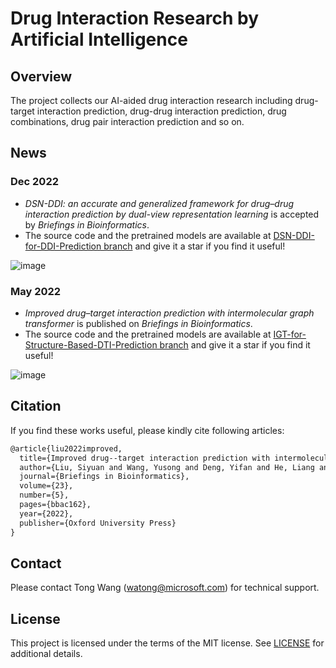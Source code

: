 # Drug Interaction Research by Artificial Intelligence

## Overview

The project collects our AI-aided drug interaction research including drug-target interaction prediction, drug-drug interaction prediction, drug combinations, drug pair interaction prediction and so on. 

## News

### Dec 2022
- *DSN-DDI: an accurate and generalized framework for drug–drug interaction prediction by dual-view representation learning* is accepted by *Briefings in Bioinformatics*.
- The source code and the pretrained models are available at [DSN-DDI-for-DDI-Prediction branch](https://github.com/microsoft/Drug-Interaction-Research/tree/DSN-DDI-for-DDI-Prediction) and give it a star if you find it useful!

![image](https://github.com/microsoft/IGT-Intermolecular-Graph-Transformer/blob/DSN-DDI-for-DDI-Prediction/DSN-DDI.jpg)

### May 2022
- *Improved drug–target interaction prediction with intermolecular graph transformer* is published on *Briefings in Bioinformatics*.
- The source code and the pretrained models are available at [IGT-for-Structure-Based-DTI-Prediction branch](https://github.com/microsoft/Drug-Interaction-Research/tree/IGT-for-Structure-Based-DTI-Prediction) and give it a star if you find it useful!

![image](https://user-images.githubusercontent.com/29945329/163564297-4e651e96-d76d-4e6a-ab62-2212e07322b2.png)

## Citation

If you find these works useful, please kindly cite following articles:

```latex
@article{liu2022improved,
  title={Improved drug--target interaction prediction with intermolecular graph transformer},
  author={Liu, Siyuan and Wang, Yusong and Deng, Yifan and He, Liang and Shao, Bin and Yin, Jian and Zheng, Nanning and Liu, Tie-Yan and Wang, Tong},
  journal={Briefings in Bioinformatics},
  volume={23},
  number={5},
  pages={bbac162},
  year={2022},
  publisher={Oxford University Press}
}
```

## Contact

Please contact Tong Wang (watong@microsoft.com) for technical support.

## License

This project is licensed under the terms of the MIT license. See [LICENSE](https://github.com/microsoft/Drug-Interaction-Research/blob/main/LICENSE) for additional details.
